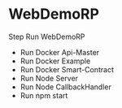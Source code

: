 # WebDemoRP
Step Run WebDemoRP
- Run Docker Api-Master
- Run Docker Example
- Run Docker Smart-Contract
- Run Node Server
- Run Node CallbackHandler
- Run npm start

